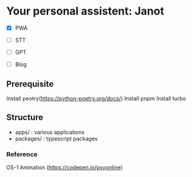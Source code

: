 # Your personal assistent: Janot

- [x] PWA
- [ ] STT
- [ ] GPT
- [ ] Blog



## Prerequisite
Install peotry(https://python-poetry.org/docs/)
Install pnpm
Install turbo

## Structure
* apps/ : various applications
* packages/ : typescript packages


### Reference
OS-1 Animation (https://codepen.io/psyonline)
